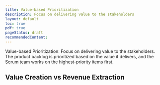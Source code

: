 ```yaml
---
title: Value-based Prioritization
description: Focus on delivering value to the stakeholders
layout: default
toc: true
pdf: true
pageStatus: draft
recommendedContent:
---
```


Value-based Prioritization: Focus on delivering value to the stakeholders. The product backlog is prioritized based on the value it delivers, and the Scrum team works on the highest-priority items first.

## Value Creation vs Revenue Extraction

